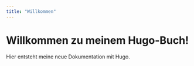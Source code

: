 ```yaml
---
title: "Willkommen"
---
```


# Willkommen zu meinem Hugo-Buch!

Hier entsteht meine neue Dokumentation mit Hugo.
